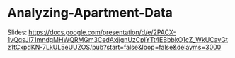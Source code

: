 # Analyzing-Apartment-Data

Slides: https://docs.google.com/presentation/d/e/2PACX-1vQqsJI71mndgMHWQRMGm3CedAxjjgnUzCpIYTt4EBbbkO1cZ_WkUCavGtz1tCxpdKN-7LkUL5eUUZOS/pub?start=false&loop=false&delayms=3000
